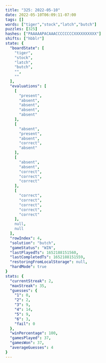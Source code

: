```yaml
---
title: "325: 2022-05-10"
date: 2022-05-10T06:09:11-07:00
tags: []
words: ["tiger","stock","latch","butch"]
puzzles: [325]
hashes: ["PAAAAAPACAAACCCCCCCCXXXXXXXXXX"]
shifts: ["hbblr"]
state: {
  "boardState": [
    "tiger",
    "stock",
    "latch",
    "butch",
    "",
    ""
  ],
  "evaluations": [
    [
      "present",
      "absent",
      "absent",
      "absent",
      "absent"
    ],
    [
      "absent",
      "present",
      "absent",
      "correct",
      "absent"
    ],
    [
      "absent",
      "absent",
      "correct",
      "correct",
      "correct"
    ],
    [
      "correct",
      "correct",
      "correct",
      "correct",
      "correct"
    ],
    null,
    null
  ],
  "rowIndex": 4,
  "solution": "butch",
  "gameStatus": "WIN",
  "lastPlayedTs": 1652188151560,
  "lastCompletedTs": 1652188151559,
  "restoringFromLocalStorage": null,
  "hardMode": true
}
stats: {
  "currentStreak": 2,
  "maxStreak": 35,
  "guesses": {
    "1": 0,
    "2": 2,
    "3": 9,
    "4": 14,
    "5": 9,
    "6": 3,
    "fail": 0
  },
  "winPercentage": 100,
  "gamesPlayed": 37,
  "gamesWon": 37,
  "averageGuesses": 4
}
---
```


<!-- more -->
